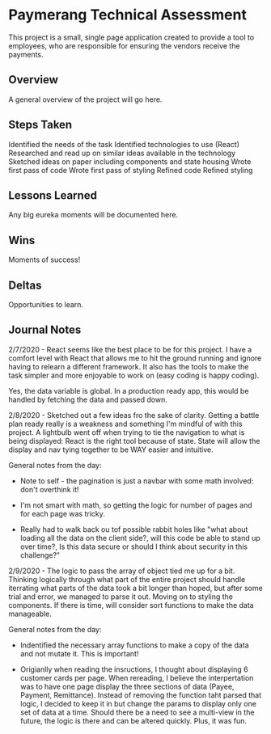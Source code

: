 # Paymerang Technical Assessment

This project is a small, single page application created to provide a tool to employees, who are responsible for ensuring the vendors receive the payments.

## Overview

A general overview of the project will go here.

## Steps Taken

Identified the needs of the task
Identified technologies to use (React)
Researched and read up on similar ideas available in the technology
Sketched ideas on paper including components and state housing
Wrote first pass of code
Wrote first pass of styling
Refined code
Refined styling

## Lessons Learned

Any big eureka moments will be documented here.

## Wins

Moments of success!

## Deltas

Opportunities to learn.

## Journal Notes

2/7/2020 - React seems like the best place to be for this project. I have a comfort level with React that allows me to hit the ground running and ignore having to relearn a different framework. It also has the tools to make the task simpler and more enjoyable to work on (easy coding is happy coding).

Yes, the data variable is global. In a production ready app, this would be handled by fetching the data and passed down.

2/8/2020 - Sketched out a few ideas fro the sake of clarity. Getting a battle plan ready really is a weakness and something I'm mindful of with this project. A lightbulb went off when trying to tie the navigation to what is being displayed: React is the right tool because of state. State will allow the display and nav tying together to be WAY easier and intuitive.

General notes from the day:

-   Note to self - the pagination is just a navbar with some math involved: don't overthink it!

-   I'm not smart with math, so getting the logic for number of pages and for each page was tricky.

-   Really had to walk back ou tof possible rabbit holes like "what about loading all the data on the client side?, will this code be able to stand up over time?, Is this data secure or should I think about security in this challenge?"

2/9/2020 - The logic to pass the array of object tied me up for a bit. Thinking logically through what part of the entire project should handle iterrating what parts of the data took a bit longer than hoped, but after some trial and error, we managed to parse it out. Moving on to styling the components. If there is time, will consider sort functions to make the data manageable.

General notes from the day:

-   Indentified the necessary array functions to make a copy of the data and not mutate it. This is important!

-   Origianlly when reading the insructions, I thought about displaying 6 customer cards per page. When rereading, I believe the interpertation was to have one page display the three sections of data (Payee, Payment, Remittance). Instead of removing the function taht parsed that logic, I decided to keep it in but change the params to display only one set of data at a time. Should there be a need to see a multi-view in the future, the logic is there and can be altered quickly. Plus, it was fun.

